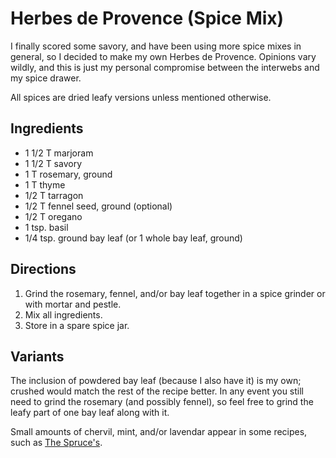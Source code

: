 # Herbes de Provence (Spice Mix)

I finally scored some savory, and have been using more spice mixes in general, so I decided to make my own Herbes de Provence.  Opinions vary wildly, and this is just my personal compromise between the interwebs and my spice drawer.

All spices are dried leafy versions unless mentioned otherwise.  

## Ingredients

* 1 1/2 T marjoram
* 1 1/2 T savory
* 1 T rosemary, ground
* 1 T thyme
* 1/2 T tarragon
* 1/2 T fennel seed, ground (optional)
* 1/2 T oregano
* 1 tsp. basil
* 1/4 tsp. ground bay leaf (or 1 whole bay leaf, ground)

## Directions

1. Grind the rosemary, fennel, and/or bay leaf together in a spice grinder or with mortar and pestle.
2. Mix all ingredients.
3. Store in a spare spice jar.

## Variants

The inclusion of powdered bay leaf (because I also have it) is my own; crushed would match the rest of the recipe better.  In any event you still need to grind the rosemary (and possibly fennel), so feel free to grind the leafy part of one bay leaf along with it.

Small amounts of chervil, mint, and/or lavendar appear in some recipes, such as [The Spruce's](https://www.thespruceeats.com/make-your-own-herbes-de-provence-995824).
